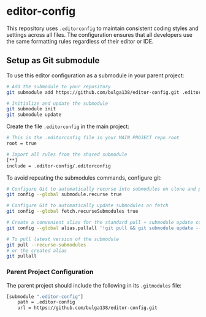 # editor-config

This repository uses `.editorconfig` to maintain consistent coding styles and settings across all files. The configuration ensures that all developers use the same formatting rules regardless of their editor or IDE.

## Setup as Git submodule

To use this editor configuration as a submodule in your parent project:

```bash
# Add the submodule to your repository
git submodule add https://github.com/bulga138/editor-config.git .editor-config

# Initialize and update the submodule
git submodule init
git submodule update
```

Create the file `.editorconfig` in the main project:

```bash
# This is the .editorconfig file in your MAIN PROJECT repo root
root = true

# Import all rules from the shared submodule
[**]
include = .editor-config/.editorconfig
```

To avoid repeating the submodules commands, configure git:

```bash
# Configure Git to automatically recurse into submodules on clone and pull
git config --global submodule.recurse true

# Configure Git to automatically update submodules on fetch
git config --global fetch.recurseSubmodules true

# Create a convenient alias for the standard pull + submodule update command
git config --global alias.pullall '!git pull && git submodule update --init --recursive'

# To pull latest version of the submodule
git pull --recurse-submodules
# or the created alias
git pullall
```

### Parent Project Configuration

The parent project should include the following in its `.gitmodules` file:

```bash
[submodule ".editor-config"]
    path = .editor-config
    url = https://github.com/bulga138/editor-config.git
```
